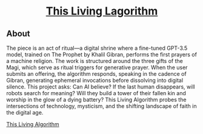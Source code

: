 <a href="www.halimmadi.com">
  <h1 align="center">This Living Lagorithm</h1>
</a>

## About

The piece is an act of ritual—a digital shrine where a fine-tuned GPT-3.5 model, trained on The Prophet by Khalil Gibran, performs the first prayers of a machine religion. The work is structured around the three gifts of the Magi, which serve as ritual triggers for generative prayer. When the user submits an offering, the algorithm responds, speaking in the cadence of Gibran, generating ephemeral invocations before dissolving into digital silence. This project asks: Can AI believe? If the last human disappears, will robots search for meaning? Will they build a tower of their fallen kin and worship in the glow of a dying battery? This Living Algorithm probes the intersections of technology, mysticism, and the shifting landscape of faith in the digital age.

<a href="https://this-living-algorithm.vercel.app">This Living Algorithm</a>
